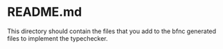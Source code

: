 # README.md

This directory should contain the files that you add to the bfnc generated files to implement the typechecker.

